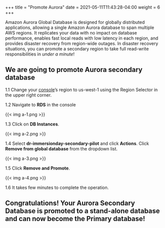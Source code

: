 +++
title = "Promote Aurora"
date =  2021-05-11T11:43:28-04:00
weight = 6
+++

Amazon Aurora Global Database is designed for globally distributed applications, allowing a single Amazon Aurora database to span multiple AWS regions. It replicates your data with no impact on database performance, enables fast local reads with low latency in each region, and provides disaster recovery from region-wide outages. In disaster recovery situations, you can promote a secondary region to take full read-write responsibilities in _under a minute_!

## We are going to promote Aurora secondary database

1.1 Change your [console](https://us-west-1.console.aws.amazon.com/console)’s region to us-west-1 using the Region Selector in the upper right corner.

1.2 Navigate to **RDS** in the console

{{< img a-1.png >}}

1.3 Click on **DB Instances**.

{{< img a-2.png >}}

1.4 Select **dr-immersionday-secondary-pilot** and click **Actions**. Click **Remove from global database** from the dropdown list.

{{< img a-3.png >}}

1.5 Click **Remove and Promote**.

{{< img a-4.png >}}

1.6 It takes few minutes to complete  the operation.

## Congratulations! Your Aurora Secondary Database is promoted to a stand-alone database and can now become the Primary database!
